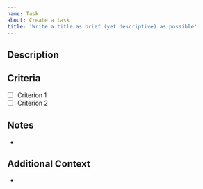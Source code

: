 ```yaml
---
name: Task
about: Create a task
title: 'Write a title as brief (yet descriptive) as possible'
---
```


## Description

<!-- Provide a detailed description of the task -->

## Criteria

- [ ] Criterion 1
- [ ] Criterion 2

## Notes

<!-- Write any note or comment. You can share your thoughts or ideas. -->
<!-- Delete this section if not needed -->

-

## Additional Context

<!-- Customize the title of this section and add any context -->
<!-- Delete this section if not needed -->

-
